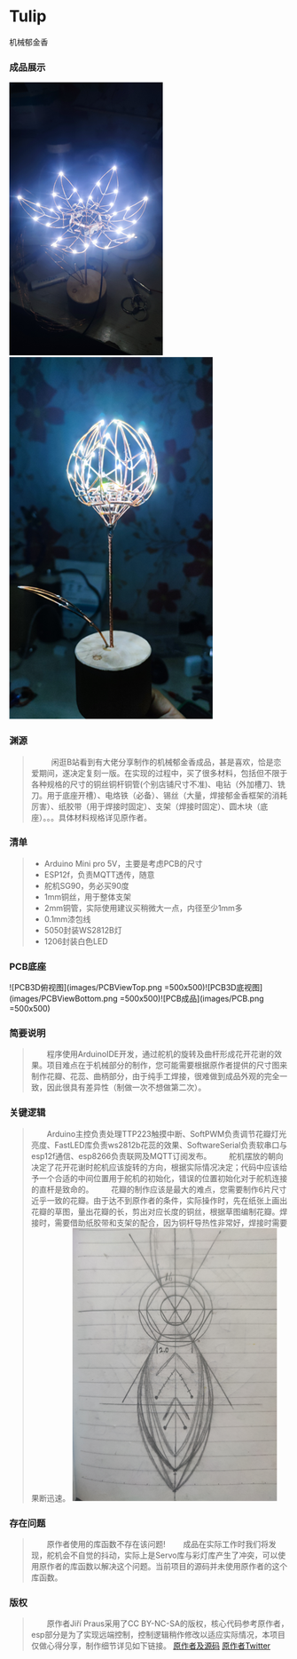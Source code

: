 # Tulip
机械郁金香

### 成品展示
![成品展示图](images/成品一.png) ![成品展示图](images/成品二.png)


### 渊源
>&emsp; &emsp; 闲逛B站看到有大佬分享制作的机械郁金香成品，甚是喜欢，恰是恋爱期间，遂决定复刻一版。在实现的过程中，买了很多材料，包括但不限于各种规格的尺寸的铜丝铜杆铜管(个别店铺尺寸不准)、电钻（外加槽刀、铣刀。用于底座开槽）、电烙铁（必备）、锡丝（大量，焊接郁金香框架的消耗厉害）、纸胶带（用于焊接时固定）、支架（焊接时固定）、圆木块（底座）。。。具体材料规格详见原作者。

### 清单
>* Arduino Mini pro 5V，主要是考虑PCB的尺寸
>* ESP12f，负责MQTT透传，随意
>* 舵机SG90，务必买90度
>* 1mm铜丝，用于整体支架
>* 2mm铜管，实际使用建议买稍微大一点，内径至少1mm多
>* 0.1mm漆包线
>* 5050封装WS2812B灯
>* 1206封装白色LED

### PCB底座
![PCB3D俯视图](images/PCBViewTop.png =500x500)![PCB3D底视图](images/PCBViewBottom.png =500x500)![PCB成品](images/PCB.png =500x500)

### 简要说明
>&emsp;&emsp;程序使用ArduinoIDE开发，通过舵机的旋转及曲杆形成花开花谢的效果。项目难点在于机械部分的制作，您可能需要根据原作者提供的尺寸图来制作花瓣、花蕊、曲柄部分，由于纯手工焊接，很难做到成品外观的完全一致，因此很具有差异性（制做一次不想做第二次）。

### 关键逻辑
>&emsp;&emsp;Arduino主控负责处理TTP223触摸中断、SoftPWM负责调节花瓣灯光亮度、FastLED库负责ws2812b花蕊的效果、SoftwareSerial负责软串口与esp12f通信、esp8266负责联网及MQTT订阅发布。
>&emsp;&emsp;舵机摆放的朝向决定了花开花谢时舵机应该旋转的方向，根据实际情况决定；代码中应该给予一个合适的中间位置用于舵机的初始化，错误的位置初始化对于舵机连接的直杆是致命的。
>&emsp;&emsp;花瓣的制作应该是最大的难点，您需要制作6片尺寸近乎一致的花瓣。由于达不到原作者的条件，实际操作时，先在纸张上画出花瓣的草图，量出花瓣的长，剪出对应长度的铜丝，根据草图编制花瓣。焊接时，需要借助纸胶带和支架的配合，因为铜杆导热性非常好，焊接时需要果断迅速。
>![花瓣草图](images/草图.png)

### 存在问题
>&emsp;&emsp;原作者使用的库函数不存在该问题!
>&emsp;&emsp;成品在实际工作时我们将发现，舵机会不自觉的抖动，实际上是Servo库与彩灯库产生了冲突，可以使用原作者的库函数以解决这个问题。当前项目的源码并未使用原作者的这个库函数。

### 版权
>&emsp;&emsp;原作者Jiří Praus采用了CC BY-NC-SA的版权，核心代码参考原作者，esp部分是为了实现远端控制，控制逻辑稍作修改以适应实际情况，本项目仅做心得分享，制作细节详见如下链接。
>[原作者及源码](https://www.hackster.io/jiripraus/ever-blooming-mechanical-tulip-1b0323)
>[原作者Twitter](https://twitter.com/jipraus)
